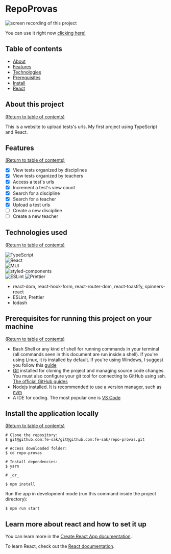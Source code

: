 # RepoProvas
<img src="https://user-images.githubusercontent.com/92526601/176753271-845e18d5-91db-41f1-a9f7-d1e60924bd16.gif" alt='screen recording of this project' />

You can use it right now [clicking here!](https://repo-provas-chi.vercel.app/)

## Table of contents
<!--ts-->
   * [About](#about-this-project)
   * [Features](#features)
   * [Technologies](#technologies-used)
   * [Prerequisites](#prerequisites-for-running-this-project-on-your-machine)
   * [Install](#install-the-application-locally)
   * [React](#learn-more-about-react-and-how-to-set-it-up)
   
<!--te-->

## About this project

[(Return to table of contents)](#table-of-contents)

This is a website to upload tests's urls. 
My first project using TypeScript and React.

## Features

[(Return to table of contents)](#table-of-contents)

- [x] View tests organized by disciplines
- [x] View tests organized by teachers
- [x] Access a test's urls
- [x] Increment a test's view count
- [x] Search for a discipline
- [x] Search for a teacher
- [x] Upload a test urls
- [ ] Create a new discipline
- [ ] Create a new teacher

## Technologies used

[(Return to table of contents)](#table-of-contents)

![TypeScript](https://img.shields.io/badge/-TypeScript-05122A?style=flat&logo=typescript) \
![React](https://img.shields.io/badge/-React-05122A?style=flat&logo=react) \
![MUI](https://img.shields.io/badge/-MUI-05122A?style=flat&logo=mui) \
![styled-components](https://img.shields.io/badge/-styled--components-05122A?style=flat&logo=styled-components) \
![ESLint](https://img.shields.io/badge/-ESLint-05122A?style=flat&logo=eslint&logoColor=3e2c9a)
![Prettier](https://img.shields.io/badge/-Prettier-05122A?style=flat&logo=prettier)
- react-dom, react-hook-form, react-router-dom, react-toastify, spinners-react
- ESLint, Prettier
- lodash

## Prerequisites for running this project on your machine

[(Return to table of contents)](#table-of-contents)


- Bash Shell or any kind of shell for running commands in your terminal (all commands seen in this document are run inside a shell). If you're using Linux, it is installed by default. If you're using Windows, I suggest you follow this [guide](https://itsfoss.com/install-bash-on-windows/)
- [Git](https://git-scm.com) installed for cloning the project and managing source code changes. You must also configure your git tool for connecting to GitHub using ssh. [The official GitHub guides](https://docs.github.com/en/authentication/connecting-to-github-with-ssh)
- Nodejs installed. It is recommended to use a version manager, such as [nvm](https://github.com/nvm-sh/nvm)
- A IDE for coding. The most popular one is [VS Code](https://code.visualstudio.com/)

## Install the application locally

[(Return to table of contents)](#table-of-contents)

```
# Clone the repository:
$ git@github.com:fe-sak/git@github.com:fe-sak/repo-provas.git

# Access downloaded folder:
$ cd repo-provas

# Install dependencies: 
$ yarn

# _or_

$ npm install
```

Run the app in development mode (run this command inside the project directory):
```
$ npm run start
```

## Learn more about react and how to set it up

You can learn more in the [Create React App documentation](https://facebook.github.io/create-react-app/docs/getting-started).

To learn React, check out the [React documentation](https://reactjs.org/).

